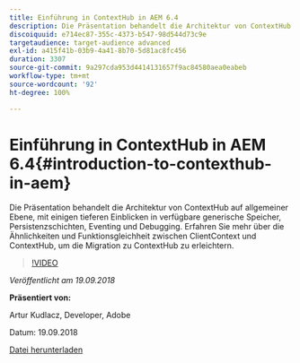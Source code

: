 ```yaml
---
title: Einführung in ContextHub in AEM 6.4
description: Die Präsentation behandelt die Architektur von ContextHub auf allgemeiner Ebene, mit einigen tieferen Einblicken in verfügbare generische Speicher, Persistenzschichten, Eventing und Debugging. Erfahren Sie mehr über die Ähnlichkeiten und Funktionsgleichheit zwischen ClientContext und ContextHub, um die Migration zu ContextHub zu erleichtern.
discoiquuid: e714ec87-355c-4373-b547-98d544d73c9e
targetaudience: target-audience advanced
exl-id: a415f41b-03b9-4a41-8b70-5d81ac8fc456
duration: 3307
source-git-commit: 9a297cda953d4414131657f9ac84580aea0eabeb
workflow-type: tm+mt
source-wordcount: '92'
ht-degree: 100%

---
```


# Einführung in ContextHub in AEM 6.4{#introduction-to-contexthub-in-aem}

Die Präsentation behandelt die Architektur von ContextHub auf allgemeiner Ebene, mit einigen tieferen Einblicken in verfügbare generische Speicher, Persistenzschichten, Eventing und Debugging. Erfahren Sie mehr über die Ähnlichkeiten und Funktionsgleichheit zwischen ClientContext und ContextHub, um die Migration zu ContextHub zu erleichtern.

>[!VIDEO](https://video.tv.adobe.com/v/23839/?quality=9)

*Veröffentlicht am 19.09.2018*

**Präsentiert von:**

Artur Kudlacz, Developer, Adobe

Datum: 19.09.2018

[Datei herunterladen](assets/gems-session-introduction-to-contexthub-in-aem-64.pdf)

<!--
[Get back to the Overview](https://helpx.adobe.com/experience-manager/kt/eseminars/gems/aem-index.html)
-->
